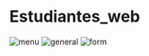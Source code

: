 # Estudiantes_web
![menu](https://user-images.githubusercontent.com/89557515/193184583-00521559-2820-4000-b408-6e82077ac253.png)
![general](https://user-images.githubusercontent.com/89557515/193184817-2d241d65-a29e-48ac-8416-bf72b6170686.png)
![form](https://user-images.githubusercontent.com/89557515/193184825-76c071aa-64ba-4418-9274-b6f8b5307993.png)
